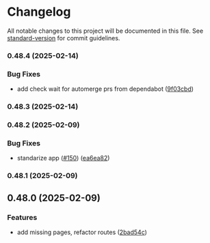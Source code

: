 # Changelog

All notable changes to this project will be documented in this file. See [standard-version](https://github.com/conventional-changelog/standard-version) for commit guidelines.

### 0.48.4 (2025-02-14)

### Bug Fixes

- add check wait for automerge prs from dependabot ([9f03cbd](https://github.com/humexxx/trim-success/commit/9f03cbd7b4a46172c3a6f0ab8e26f11e9be520b6))

### 0.48.3 (2025-02-14)

### 0.48.2 (2025-02-09)

### Bug Fixes

- standarize app ([#150](https://github.com/humexxx/trim-success/issues/150)) ([ea6ea82](https://github.com/humexxx/trim-success/commit/ea6ea8287e1a9194d8f2a2851a61638f8bb57b9b))

### 0.48.1 (2025-02-09)

## 0.48.0 (2025-02-09)

### Features

- add missing pages, refactor routes ([2bad54c](https://github.com/humexxx/trim-success/commit/2bad54c6c0b9821ef27317ce826f757fc17a2b00))
